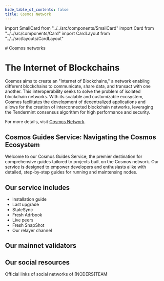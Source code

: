 ```yaml
---
hide_table_of_contents: false
title: Cosmos Network
---
```


import SmallCard from "../../src/components/SmallCard"
import Card from "../../src/components/Card"
import CardLayout from "../../src/layouts/CardLayout"

<div class="h1-with-icon icon-cosmos">
# Cosmos networks
</div>

# The Internet of Blockchains

Cosmos aims to create an "Internet of Blockchains," a network enabling different blockchains to communicate, share data, and transact with one another. This interoperability seeks to solve the problem of isolated blockchain networks. With its scalable and customizable ecosystem, Cosmos facilitates the development of decentralized applications and allows for the creation of interconnected blockchain networks, leveraging the Tendermint consensus algorithm for high performance and security.

For more details, visit [Cosmos Network](https://cosmos.network/).

## Cosmos Guides Service: Navigating the Cosmos Ecosystem

Welcome to our Cosmos Guides Service, the premier destination for comprehensive guides tailored to projects built on the Cosmos network. Our service is designed to empower developers and enthusiasts alike with detailed, step-by-step guides for running and maintensing nodes.

## Our service includes

* Installation guide
* Last upgrade
* StateSync
* Fresh Adrbook
* Live peers
* Fresh SnapShot
* Our relayer channel

## Our mainnet validators

<CardLayout autoFitEnabled={true}>
    <Card
        to="https://nodersteam.com/networks/"
        header={{
            label: "[NODERS]TEAM",
            translateId: "development-setup",
        }}
        body={{
            label: "Trusted blockchain validator",
        }}
        iconPath="img/kotlin-icon.svg"
    />
</CardLayout>

## Our social resources
Official links of social networks of [NODERS]TEAM

<CardLayout autoFitEnabled={false}>
    <SmallCard to="https://nodersteam.com/" header={{label: "Website", translateId: "social-telegram"}} iconPath="img/website-icon.svg"/>
    <SmallCard to="https://github.com/nodersteam" header={{label: "GitHub", translateId: "social-telegram"}} iconPath="img/github-icon.svg"/>
    <SmallCard to="https://twitter.com/NODERS_TEAM" header={{label: "X", translateId: "social-telegram"}} iconPath="img/x-icon.svg"/>
    <SmallCard to="https://t.me/nodersteam" header={{label: "Telegram", translateId: "social-telegram"}} iconPath="img/telegram-icon.svg"/>
</CardLayout>